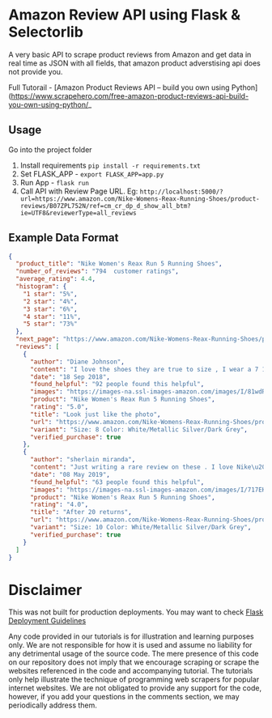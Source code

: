 # Amazon Review API using Flask & Selectorlib

A very basic API to scrape product reviews from Amazon and get data in real time as JSON with all fields, that amazon product adverstising api does not provide you. 

Full Tutorail - [Amazon Product Reviews API – build you own using Python](https://www.scrapehero.com/free-amazon-product-reviews-api-build-you-own-using-python/_

## Usage

Go into the project folder 

1. Install requirements `pip install -r requirements.txt`
2. Set FLASK_APP - `export FLASK_APP=app.py`
3. Run App - `flask run`
4. Call API with Review Page URL. Eg: `http://localhost:5000/?url=https://www.amazon.com/Nike-Womens-Reax-Running-Shoes/product-reviews/B07ZPL752N/ref=cm_cr_dp_d_show_all_btm?ie=UTF8&reviewerType=all_reviews`

## Example Data Format

```json
{
  "product_title": "Nike Women's Reax Run 5 Running Shoes", 
  "number_of_reviews": "794  customer ratings", 
  "average_rating": 4.4, 
  "histogram": {
    "1 star": "5%", 
    "2 star": "4%", 
    "3 star": "6%", 
    "4 star": "11%", 
    "5 star": "73%"
  }, 
  "next_page": "https://www.amazon.com/Nike-Womens-Reax-Running-Shoes/product-reviews/B07ZPL752N/ref=cm_cr_arp_d_paging_btm_2?ie=UTF8&pageNumber=2", 
  "reviews": [
    {
      "author": "Diane Johnson", 
      "content": "I love the shoes they are true to size , I wear a 7 1/2 but I ordered a 8 to allow a little extra room and I got just that", 
      "date": "18 Sep 2018", 
      "found_helpful": "92 people found this helpful", 
      "images": "https://images-na.ssl-images-amazon.com/images/I/81wdRdaAfmL._SY88.jpg", 
      "product": "Nike Women's Reax Run 5 Running Shoes", 
      "rating": "5.0", 
      "title": "Look just like the photo", 
      "url": "https://www.amazon.com/Nike-Womens-Reax-Running-Shoes/product-reviews/B07ZPL752N/ref=cm_cr_dp_d_show_all_btm?ie=UTF8", 
      "variant": "Size: 8 Color: White/Metallic Silver/Dark Grey", 
      "verified_purchase": true
    }, 
    {
      "author": "sherlain miranda", 
      "content": "Just writing a rare review on these . I love Nike\u2019s but my feet don\u2019t usually. So I\u2019ve ordered and returned a lot. Tried again lol and these ARE AMAZING comfortable. So much that I may order 3 more this year just to have them. The color is so cute and clean and sporty. I\u2019m 99.9% sure I\u2019ve dinally found a pair of Nikes I\u2019m not going to return , fingers crossed \ud83e\udd1e\ud83d\ude0a", 
      "date": "08 May 2019", 
      "found_helpful": "63 people found this helpful", 
      "images": "https://images-na.ssl-images-amazon.com/images/I/717EKthL0BL._SY88.jpg", 
      "product": "Nike Women's Reax Run 5 Running Shoes", 
      "rating": "4.0", 
      "title": "After 20 returns", 
      "url": "https://www.amazon.com/Nike-Womens-Reax-Running-Shoes/product-reviews/B07ZPL752N/ref=cm_cr_dp_d_show_all_btm?ie=UTF8", 
      "variant": "Size: 10 Color: White/Metallic Silver/Dark Grey", 
      "verified_purchase": true
    }
  ]
}
```
# Disclaimer

This was not built for production deployments. You may want to check [Flask Deployment Guidelines](https://flask.palletsprojects.com/en/1.1.x/deploying/#deployment)

Any code provided in our tutorials is for illustration and learning purposes only. We are not responsible for how it is used and assume no liability for any detrimental usage of the source code. The mere presence of this code on our repository does not imply that we encourage scraping or scrape the websites referenced in the code and accompanying tutorial. The tutorials only help illustrate the technique of programming web scrapers for popular internet websites. We are not obligated to provide any support for the code, however, if you add your questions in the comments section, we may periodically address them.
